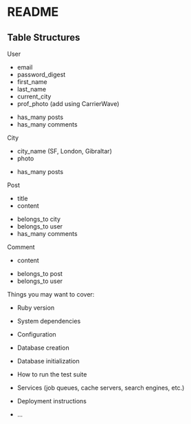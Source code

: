 # README

## Table Structures
User
- email
- password_digest
- first_name
- last_name
- current_city
- prof_photo (add using CarrierWave)
* has_many posts
* has_many comments

City
- city_name (SF, London, Gibraltar)
- photo
* has_many posts

Post
- title
- content
* belongs_to city
* belongs_to user
* has_many comments

Comment
- content
* belongs_to post
* belongs_to user


Things you may want to cover:

* Ruby version

* System dependencies

* Configuration

* Database creation

* Database initialization

* How to run the test suite

* Services (job queues, cache servers, search engines, etc.)

* Deployment instructions

* ...
